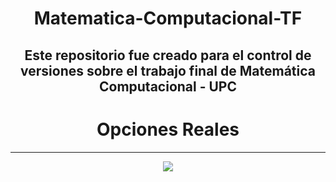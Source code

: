 <div align="center">
  
# Matematica-Computacional-TF
## Este repositorio fue creado para el control de versiones sobre el trabajo final de Matemática Computacional - UPC
# Opciones Reales

---


  <img src="https://eraucso.files.wordpress.com/2011/12/job-application-360-illustration.jpg" />
</div>
